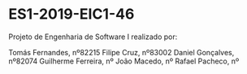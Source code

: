 # ES1-2019-EIC1-46

Projeto de Engenharia de Software I realizado por:

Tomás Fernandes, nº82215
Filipe Cruz, nº83002
Daniel Gonçalves, nº82074
Guilherme Ferreira, nº
João Macedo, nº
Rafael Pacheco, nº
